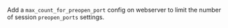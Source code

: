 Add a `max_count_for_preopen_port` config on webserver to limit the number of session `preopen_ports` settings.
